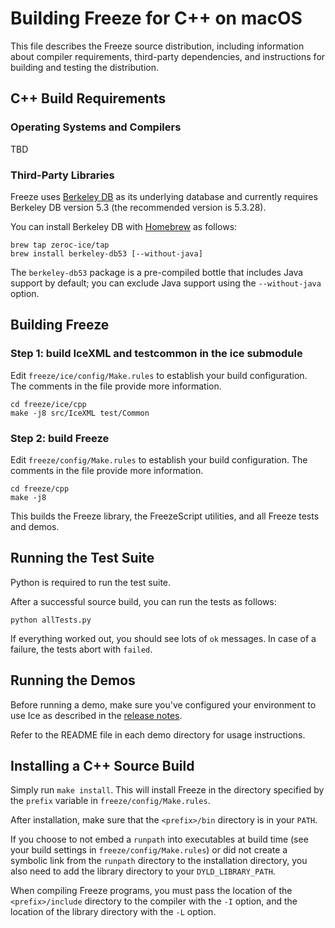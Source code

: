 # Building Freeze for C++ on macOS

This file describes the Freeze source distribution, including information about
compiler requirements, third-party dependencies, and instructions for building
and testing the distribution.

## C++ Build Requirements

### Operating Systems and Compilers

TBD

### Third-Party Libraries

Freeze uses [Berkeley DB][2] as its underlying database and currently requires
Berkeley DB version 5.3 (the recommended version is 5.3.28).

You can install Berkeley DB with [Homebrew][3] as follows:

    brew tap zeroc-ice/tap
    brew install berkeley-db53 [--without-java]

  The `berkeley-db53` package is a pre-compiled bottle that includes Java
  support by default; you can exclude Java support using the `--without-java`
  option.

## Building Freeze

### Step 1: build IceXML and testcommon in the ice submodule

Edit `freeze/ice/config/Make.rules` to establish your build configuration.
The comments in the file provide more information.

    cd freeze/ice/cpp
    make -j8 src/IceXML test/Common

### Step 2: build Freeze

Edit `freeze/config/Make.rules` to establish your build configuration.
The comments in the file provide more information.

    cd freeze/cpp
    make -j8

This builds the Freeze library, the FreezeScript utilities, and all Freeze
tests and demos.

## Running the Test Suite

Python is required to run the test suite.

After a successful source build, you can run the tests as follows:

    python allTests.py

If everything worked out, you should see lots of `ok` messages. In case of a
failure, the tests abort with `failed`.

## Running the Demos

Before running a demo, make sure you've configured your environment to use Ice
as described in the [release notes][4].

Refer to the README file in each demo directory for usage instructions.

## Installing a C++ Source Build

Simply run `make install`. This will install Freeze in the directory specified
by the `prefix` variable in `freeze/config/Make.rules`.

After installation, make sure that the `<prefix>/bin` directory is in your
`PATH`.

If you choose to not embed a `runpath` into executables at build time (see your
build settings in `freeze/config/Make.rules`) or did not create a symbolic
link from the `runpath` directory to the installation directory, you also need
to add the library directory to your `DYLD_LIBRARY_PATH`.

When compiling Freeze programs, you must pass the location of the
`<prefix>/include` directory to the compiler with the `-I` option, and the
location of the library directory with the `-L` option.

[1]: https://doc.zeroc.com/display/Freeze37/Supported+Platforms+for+Freeze+3.7.0
[2]: http://www.oracle.com/us/products/database/berkeley-db/overview/index.htm
[3]: http://brew.sh
[4]: https://doc.zeroc.com/display/Freeze37/Release+Notes
